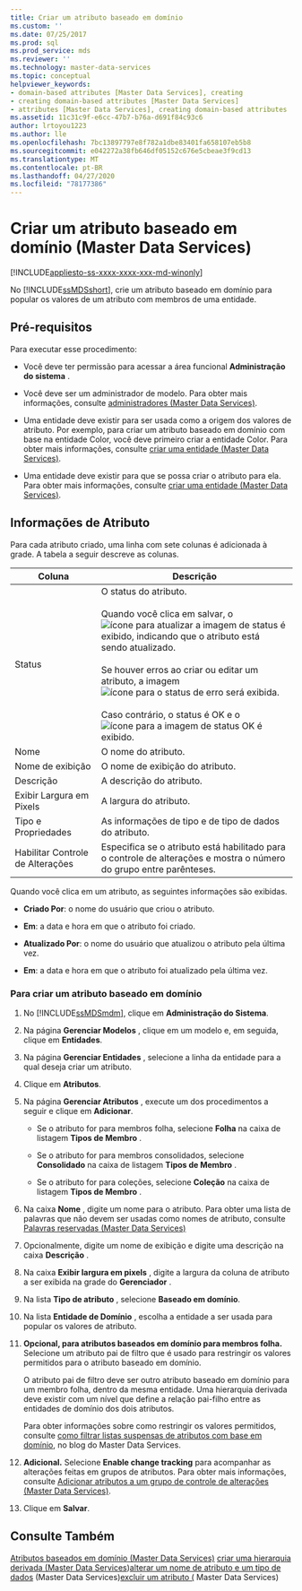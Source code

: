 ```yaml
---
title: Criar um atributo baseado em domínio
ms.custom: ''
ms.date: 07/25/2017
ms.prod: sql
ms.prod_service: mds
ms.reviewer: ''
ms.technology: master-data-services
ms.topic: conceptual
helpviewer_keywords:
- domain-based attributes [Master Data Services], creating
- creating domain-based attributes [Master Data Services]
- attributes [Master Data Services], creating domain-based attributes
ms.assetid: 11c31c9f-e6cc-47b7-b76a-d691f84c93c6
author: lrtoyou1223
ms.author: lle
ms.openlocfilehash: 7bc13897797e8f782a1dbe83401fa658107eb5b8
ms.sourcegitcommit: e042272a38fb646df05152c676e5cbeae3f9cd13
ms.translationtype: MT
ms.contentlocale: pt-BR
ms.lasthandoff: 04/27/2020
ms.locfileid: "78177386"
---
```

# <a name="create-a-domain-based-attribute-master-data-services"></a>Criar um atributo baseado em domínio (Master Data Services)

[!INCLUDE[appliesto-ss-xxxx-xxxx-xxx-md-winonly](../includes/appliesto-ss-xxxx-xxxx-xxx-md-winonly.md)]

  No [!INCLUDE[ssMDSshort](../includes/ssmdsshort-md.md)], crie um atributo baseado em domínio para popular os valores de um atributo com membros de uma entidade.

## <a name="prerequisites"></a>Pré-requisitos
 Para executar esse procedimento:

-   Você deve ter permissão para acessar a área funcional **Administração do sistema** .

-   Você deve ser um administrador de modelo. Para obter mais informações, consulte [administradores &#40;Master Data Services&#41;](../master-data-services/administrators-master-data-services.md).

-   Uma entidade deve existir para ser usada como a origem dos valores de atributo. Por exemplo, para criar um atributo baseado em domínio com base na entidade Color, você deve primeiro criar a entidade Color. Para obter mais informações, consulte [criar uma entidade &#40;Master Data Services&#41;](../master-data-services/create-an-entity-master-data-services.md).

-   Uma entidade deve existir para que se possa criar o atributo para ela. Para obter mais informações, consulte [criar uma entidade &#40;Master Data Services&#41;](../master-data-services/create-an-entity-master-data-services.md).

## <a name="attribute-information"></a>Informações de Atributo
 Para cada atributo criado, uma linha com sete colunas é adicionada à grade. A tabela a seguir descreve as colunas.

|Coluna|Descrição|
|------------|-----------------|
|Status|O status do atributo.<br /><br /> Quando você clica em salvar, o ![ícone para atualizar a imagem de status](../master-data-services/media/mds-statusicon-updating.png "Ícone para atualizar o status") é exibido, indicando que o atributo está sendo atualizado.<br /><br /> Se houver erros ao criar ou editar um atributo, a imagem ![ícone para o status de erro](../master-data-services/media/mds-statusicon-error.png "Ícone para status de erro") será exibida.<br /><br /> Caso contrário, o status é OK e o ![ícone para a imagem de status OK](../master-data-services/media/mds-statusicon-ok.png "Ícone para status OK") é exibido.|
|Nome|O nome do atributo.|
|Nome de exibição|O nome de exibição do atributo.|
|Descrição|A descrição do atributo.|
|Exibir Largura em Pixels|A largura do atributo.|
|Tipo e Propriedades|As informações de tipo e de tipo de dados do atributo.|
|Habilitar Controle de Alterações|Especifica se o atributo está habilitado para o controle de alterações e mostra o número do grupo entre parênteses.|

 Quando você clica em um atributo, as seguintes informações são exibidas.

-   **Criado Por**: o nome do usuário que criou o atributo.

-   **Em**: a data e hora em que o atributo foi criado.

-   **Atualizado Por**: o nome do usuário que atualizou o atributo pela última vez.

-   **Em**: a data e hora em que o atributo foi atualizado pela última vez.

### <a name="to-create-a-domain-based-attribute"></a>Para criar um atributo baseado em domínio

1.  No [!INCLUDE[ssMDSmdm](../includes/ssmdsmdm-md.md)], clique em **Administração do Sistema**.

2.  Na página **Gerenciar Modelos** , clique em um modelo e, em seguida, clique em **Entidades**.

3.  Na página **Gerenciar Entidades** , selecione a linha da entidade para a qual deseja criar um atributo.

4.  Clique em **Atributos**.

5.  Na página **Gerenciar Atributos** , execute um dos procedimentos a seguir e clique em **Adicionar**.

    -   Se o atributo for para membros folha, selecione **Folha** na caixa de listagem **Tipos de Membro** .

    -   Se o atributo for para membros consolidados, selecione **Consolidado** na caixa de listagem **Tipos de Membro** .

    -   Se o atributo for para coleções, selecione **Coleção** na caixa de listagem **Tipos de Membro** .

6.  Na caixa **Nome** , digite um nome para o atributo. Para obter uma lista de palavras que não devem ser usadas como nomes de atributo, consulte [Palavras reservadas &#40;Master Data Services&#41;](../master-data-services/reserved-words-master-data-services.md)

7.  Opcionalmente, digite um nome de exibição e digite uma descrição na caixa **Descrição** .

8.  Na caixa **Exibir largura em pixels** , digite a largura da coluna de atributo a ser exibida na grade do **Gerenciador** .

9. Na lista **Tipo de atributo** , selecione **Baseado em domínio**.

10. Na lista **Entidade de Domínio** , escolha a entidade a ser usada para popular os valores de atributo. 

11. **Opcional, para atributos baseados em domínio para membros folha.** Selecione um atributo pai de filtro que é usado para restringir os valores permitidos para o atributo baseado em domínio.

     O atributo pai de filtro deve ser outro atributo baseado em domínio para um membro folha, dentro da mesma entidade. Uma hierarquia derivada deve existir com um nível que define a relação pai-filho entre as entidades de domínio dos dois atributos.

     Para obter informações sobre como restringir os valores permitidos, consulte [como filtrar listas suspensas de atributos com base em domínio](https://blogs.msdn.microsoft.com/mds/2015/12/03/in-sql-server-2016-master-data-services-how-to-filter-domain-based-attribute-drop-down-lists/), no blog do Master Data Services.

12. **Adicional.** Selecione **Enable change tracking** para acompanhar as alterações feitas em grupos de atributos. Para obter mais informações, consulte [Adicionar atributos a um grupo de controle de alterações &#40;Master Data Services&#41;](../master-data-services/add-attributes-to-a-change-tracking-group-master-data-services.md).

13. Clique em **Salvar**.

## <a name="see-also"></a>Consulte Também
 [Atributos baseados em domínio &#40;Master Data Services&#41;](../master-data-services/domain-based-attributes-master-data-services.md) [criar uma hierarquia derivada &#40;Master Data Services](../master-data-services/create-a-derived-hierarchy-master-data-services.md)&#41;[alterar um nome de atributo e um tipo de dados](../master-data-services/change-an-attribute-name-and-data-type-master-data-services.md) &#40;Master Data Services&#41;[excluir um atributo &#40;](../master-data-services/delete-an-attribute-master-data-services.md) Master Data Services&#41;


